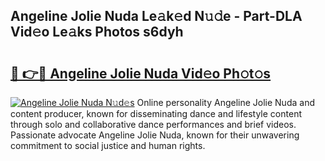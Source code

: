 ## Angeline Jolie Nuda Le𝚊k𝚎d N𝚞𝚍e - Part-DLA Vid𝚎o Le𝚊ks Photos s6dyh

# <h2><a href="http://fbf3ox.evod.top/?m=Angeline+Jolie+Nuda">🔗 👉🔴 Angeline Jolie Nuda Vid𝚎o Ph𝚘t𝚘s</a></h2>

[![Angeline Jolie Nuda N𝚞d𝚎s](https://i.imgur.com/8V9OHl7.gif)](http://fbf3ox.evod.top/?m=Angeline+Jolie+Nuda)
Online personality Angeline Jolie Nuda and content producer, known for disseminating dance and lifestyle content through solo and collaborative dance performances and brief videos. Passionate advocate Angeline Jolie Nuda, known for their unwavering commitment to social justice and human rights. 
